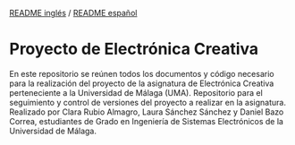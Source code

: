 [README inglés](https://github.com/danibcorr/creative_electronics/blob/main/README.md) / [README español](https://github.com/danibcorr/creative_electronics/blob/main/README_SP.md)
# Proyecto de Electrónica Creativa 
En este repositorio se reúnen todos los documentos y código necesario para la realización del proyecto de la asignatura de Electrónica Creativa perteneciente a la Universidad de Málaga (UMA). 
Repositorio para el seguimiento y control de versiones del proyecto a realizar en la asignatura.
Realizado por Clara Rubio Almagro, Laura Sánchez Sánchez y Daniel Bazo Correa, estudiantes de Grado en Ingeniería de Sistemas Electrónicos de la Universidad de Málaga.
